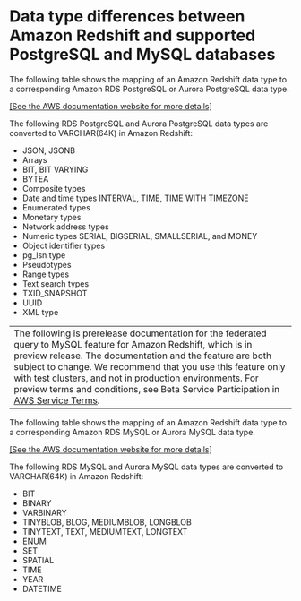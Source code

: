 # Data type differences between Amazon Redshift and supported PostgreSQL and MySQL databases<a name="federated-data-types"></a>

The following table shows the mapping of an Amazon Redshift data type to a corresponding Amazon RDS PostgreSQL or Aurora PostgreSQL data type\. 

[\[See the AWS documentation website for more details\]](http://docs.aws.amazon.com/redshift/latest/dg/federated-data-types.html)

The following RDS PostgreSQL and Aurora PostgreSQL data types are converted to VARCHAR\(64K\) in Amazon Redshift: 
+ JSON, JSONB
+ Arrays
+ BIT, BIT VARYING
+ BYTEA
+ Composite types
+ Date and time types INTERVAL, TIME, TIME WITH TIMEZONE
+ Enumerated types
+ Monetary types
+ Network address types
+ Numeric types SERIAL, BIGSERIAL, SMALLSERIAL, and MONEY 
+ Object identifier types
+ pg\_lsn type
+ Pseudotypes
+ Range types
+ Text search types
+ TXID\_SNAPSHOT
+ UUID
+ XML type 


|  | 
| --- |
| The following is prerelease documentation for the federated query to MySQL feature for Amazon Redshift, which is in preview release\. The documentation and the feature are both subject to change\. We recommend that you use this feature only with test clusters, and not in production environments\. For preview terms and conditions, see Beta Service Participation in [AWS Service Terms](https://aws.amazon.com/service-terms/)\.   | 

The following table shows the mapping of an Amazon Redshift data type to a corresponding Amazon RDS MySQL or Aurora MySQL data type\. 

[\[See the AWS documentation website for more details\]](http://docs.aws.amazon.com/redshift/latest/dg/federated-data-types.html)

The following RDS MySQL and Aurora MySQL data types are converted to VARCHAR\(64K\) in Amazon Redshift: 
+ BIT
+ BINARY
+ VARBINARY
+ TINYBLOB, BLOG, MEDIUMBLOB, LONGBLOB
+ TINYTEXT, TEXT, MEDIUMTEXT, LONGTEXT
+ ENUM
+ SET
+ SPATIAL
+ TIME
+ YEAR
+ DATETIME